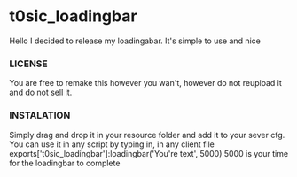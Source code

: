 # t0sic_loadingbar

Hello I decided to release my loadingabar. It's simple to use and nice

### LICENSE

You are free to remake this however you wan't, however do not reupload it and do not sell it.

### INSTALATION

Simply drag and drop it in your resource folder and add it to your sever cfg. You can use it in any script by typing in, in any client file
exports['t0sic_loadingbar']:loadingbar('You're text', 5000)
5000 is your time for the loadingbar to complete
